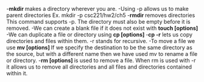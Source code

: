 -**mkdir <directory name>** makes a directory wherever you are.
-Using -p allows us to make parent directories
 Ex. mkdir -p csc221/hw2/ch5
-**rmdir <directory name>** removes directories
  This command supports -p.
  The directory must also be empty before it is removed.
-We can create a blank file if it does not exist with **touch [options] <filename>**
-We can duplicate a file or directory using **cp [options] <source> <destination>**
-**cp -r** lets us copy directories and files within them.
  -r stands for recursive.
-To move a file we use **mv [options] <source> <destination>**
  If we specify the destination to be the same directory as the source, but with a different name
  then we have used mv  to rename a file or directory.
-**rm [options] <file>** is used to remove a file.
  When rm is used with -r it allows us to remove all directories and all files and directories
  contained within it.

